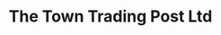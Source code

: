---
title: "The Town Trading Post Ltd"
url: /parry-sound/the-town-trading-post-ltd/
shop: Andenken
---